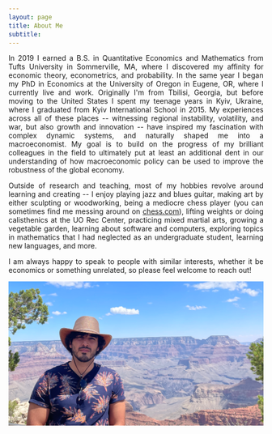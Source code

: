 ```yaml
---
layout: page
title: About Me
subtitle: 
---
```

<style>body {text-align: justify}</style>

In 2019 I earned a B.S. in Quantitative Economics and Mathematics from Tufts University in Sommerville, MA, where I discovered my affinity for economic theory, econometrics, and probability. 
In the same year I began my PhD in Economics at the University of Oregon in Eugene, OR, where I currently live and work. 
Originally I'm from Tbilisi, Georgia, but before moving to the United States I spent my teenage years in Kyiv, Ukraine, where I graduated from Kyiv International School in 2015.
My experiences across all of these places -- witnessing regional instability, volatility, and war, but also growth and innovation -- have inspired my fascination with complex dynamic systems, and naturally shaped me into a macroeconomist.
My goal is to build on the progress of my brilliant colleagues in the field to ultimately put at least an additional dent in our understanding of how macroeconomic policy can be used to improve the robustness of the global economy.

Outside of research and teaching, most of my hobbies revolve around learning and creating -- I enjoy playing jazz and blues guitar, making art by either sculpting or woodworking, being a mediocre chess player (you can sometimes find me messing around on [chess.com](https://www.chess.com/member/gionikola)), lifting weights or doing calisthenics at the UO Rec Center, practicing mixed martial arts, growing a vegetable garden, learning about software and computers, exploring topics in mathematics that I had neglected as an undergraduate student, learning new languages, and more. 

I am always happy to speak to people with similar interests, whether it be economics or something unrelated, so please feel welcome to reach out!

![](images/img.png)
